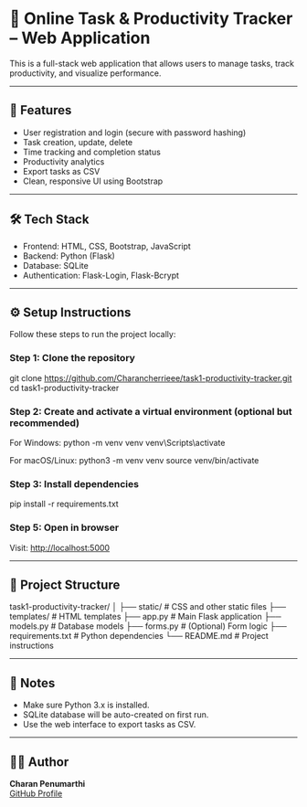 # 📝 Online Task & Productivity Tracker – Web Application

This is a full-stack web application that allows users to manage tasks, track productivity, and visualize performance.

---

## 🚀 Features

- User registration and login (secure with password hashing)
- Task creation, update, delete
- Time tracking and completion status
- Productivity analytics
- Export tasks as CSV
- Clean, responsive UI using Bootstrap

---

## 🛠️ Tech Stack

- Frontend: HTML, CSS, Bootstrap, JavaScript  
- Backend: Python (Flask)  
- Database: SQLite  
- Authentication: Flask-Login, Flask-Bcrypt  

---

## ⚙️ Setup Instructions

Follow these steps to run the project locally:

### Step 1: Clone the repository

git clone https://github.com/Charancherrieee/task1-productivity-tracker.git
cd task1-productivity-tracker


### Step 2: Create and activate a virtual environment (optional but recommended)

For Windows:
python -m venv venv
venv\Scripts\activate

For macOS/Linux:
python3 -m venv venv
source venv/bin/activate


### Step 3: Install dependencies

pip install -r requirements.txt


### Step 5: Open in browser

Visit: [http://localhost:5000](http://localhost:5000)

---

## 📂 Project Structure

task1-productivity-tracker/
│
├── static/ # CSS and other static files
├── templates/ # HTML templates
├── app.py # Main Flask application
├── models.py # Database models
├── forms.py # (Optional) Form logic
├── requirements.txt # Python dependencies
└── README.md # Project instructions


---

## 📌 Notes

- Make sure Python 3.x is installed.
- SQLite database will be auto-created on first run.
- Use the web interface to export tasks as CSV.

---

## 👨‍💻 Author

**Charan Penumarthi**  
[GitHub Profile](https://github.com/Charancherrieee)

